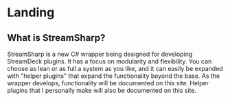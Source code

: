 # Landing

## What is StreamSharp?
StreamSharp is a new C# wrapper being designed for developing StreamDeck plugins. It has a focus on modularity and flexibility. You can choose as lean or as full a system as you like, and it can easily be expanded with "helper plugins" that expand the functionality beyond the base. As the wrapper develops, functionality will be documented on this site. Helper plugins that I personally make will also be documented on this site.